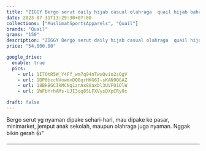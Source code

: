 ```yaml
---
title: "ZIGGY Bergo serut daily hijab casual olahraga  quail hijab bahan jersey"
date: 2023-07-31T13:29:30+07:00
collections: ["MuslimahSportsApparels", "Quail"]
brands: "Quail"
grams: "150"
description: "ZIGGY Bergo serut daily hijab casual olahraga  quail hijab bahan jersey"
price: "54,000.00"

google_drive:
  enable: true
  pics:
    - url: 1I7OtR5W_Y4Ff_wm7q94nTwxQvio2sOgV
    - url: 1DP0bccNVowmxDQ8qrHKG6I-sKAN9QGAZ
    - url: 18BkBGCIkMCNq1znAx88axbl3UVFO1OlW
    - url: 1WFbYrhAMs-UJI3dq8SLFXVysDXpCRy0c

draft: false
---
```


Bergo serut yg nyaman dipake sehari-hari, mau dipake ke pasar, minimarket, jemput anak sekolah, maupun olahraga juga nyaman. Nggak bikin gerah 👍"

---
